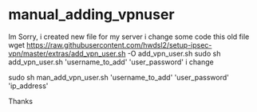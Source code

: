 # manual_adding_vpnuser

Im Sorry, i created new file for my server
i change some code
this old file
wget https://raw.githubusercontent.com/hwdsl2/setup-ipsec-vpn/master/extras/add_vpn_user.sh -O add_vpn_user.sh
sudo sh add_vpn_user.sh 'username_to_add' 'user_password'
i change

sudo sh man_add_vpn_user.sh 'username_to_add' 'user_password' 'ip_address'

Thanks
